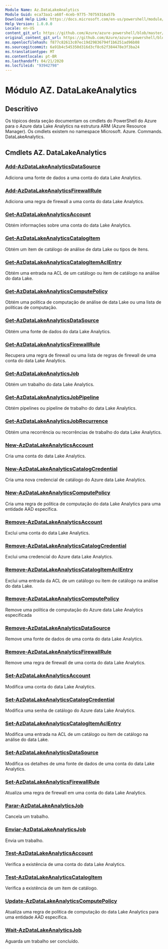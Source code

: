 ```yaml
---
Module Name: Az.DataLakeAnalytics
Module Guid: eca73aa1-a68f-4ceb-9775-70759316a57b
Download Help Link: https://docs.microsoft.com/en-us/powershell/module/az.datalakeanalytics
Help Version: 1.0.0.0
Locale: en-US
content_git_url: https://github.com/Azure/azure-powershell/blob/master/src/DataLakeAnalytics/DataLakeAnalytics/help/Az.DataLakeAnalytics.md
original_content_git_url: https://github.com/Azure/azure-powershell/blob/master/src/DataLakeAnalytics/DataLakeAnalytics/help/Az.DataLakeAnalytics.md
ms.openlocfilehash: f877c82613c07ec19d29836794f1b6251ad96b08
ms.sourcegitcommit: 6a91b4c545350d316d3cf8c62f384478e3f3ba24
ms.translationtype: MT
ms.contentlocale: pt-BR
ms.lasthandoff: 04/21/2020
ms.locfileid: "93942798"
---
```

# Módulo AZ. DataLakeAnalytics
## Descritivo
Os tópicos desta seção documentam os cmdlets do PowerShell do Azure para o Azure data Lake Analytics na estrutura ARM (Azure Resource Manager). Os cmdlets existem no namespace Microsoft. Azure. Commands. DataLakeAnalytics.

## Cmdlets AZ. DataLakeAnalytics
### [Add-AzDataLakeAnalyticsDataSource](Add-AzDataLakeAnalyticsDataSource.md)
Adiciona uma fonte de dados a uma conta do data Lake Analytics.

### [Add-AzDataLakeAnalyticsFirewallRule](Add-AzDataLakeAnalyticsFirewallRule.md)
Adiciona uma regra de firewall a uma conta do data Lake Analytics.

### [Get-AzDataLakeAnalyticsAccount](Get-AzDataLakeAnalyticsAccount.md)
Obtém informações sobre uma conta do data Lake Analytics.

### [Get-AzDataLakeAnalyticsCatalogItem](Get-AzDataLakeAnalyticsCatalogItem.md)
Obtém um item de catálogo de análise de data Lake ou tipos de itens.

### [Get-AzDataLakeAnalyticsCatalogItemAclEntry](Get-AzDataLakeAnalyticsCatalogItemAclEntry.md)
Obtém uma entrada na ACL de um catálogo ou item de catálogo na análise do data Lake.

### [Get-AzDataLakeAnalyticsComputePolicy](Get-AzDataLakeAnalyticsComputePolicy.md)
Obtém uma política de computação de análise de data Lake ou uma lista de políticas de computação.

### [Get-AzDataLakeAnalyticsDataSource](Get-AzDataLakeAnalyticsDataSource.md)
Obtém uma fonte de dados do data Lake Analytics.

### [Get-AzDataLakeAnalyticsFirewallRule](Get-AzDataLakeAnalyticsFirewallRule.md)
Recupera uma regra de firewall ou uma lista de regras de firewall de uma conta do data Lake Analytics.

### [Get-AzDataLakeAnalyticsJob](Get-AzDataLakeAnalyticsJob.md)
Obtém um trabalho do data Lake Analytics.

### [Get-AzDataLakeAnalyticsJobPipeline](Get-AzDataLakeAnalyticsJobPipeline.md)
Obtém pipelines ou pipeline de trabalho do data Lake Analytics.

### [Get-AzDataLakeAnalyticsJobRecurrence](Get-AzDataLakeAnalyticsJobRecurrence.md)
Obtém uma recorrência ou recorrências de trabalho do data Lake Analytics.

### [New-AzDataLakeAnalyticsAccount](New-AzDataLakeAnalyticsAccount.md)
Cria uma conta do data Lake Analytics.

### [New-AzDataLakeAnalyticsCatalogCredential](New-AzDataLakeAnalyticsCatalogCredential.md)
Cria uma nova credencial de catálogo do Azure data Lake Analytics.

### [New-AzDataLakeAnalyticsComputePolicy](New-AzDataLakeAnalyticsComputePolicy.md)
Cria uma regra de política de computação do data Lake Analytics para uma entidade AAD específica.

### [Remove-AzDataLakeAnalyticsAccount](Remove-AzDataLakeAnalyticsAccount.md)
Exclui uma conta do data Lake Analytics.

### [Remove-AzDataLakeAnalyticsCatalogCredential](Remove-AzDataLakeAnalyticsCatalogCredential.md)
Exclui uma credencial do Azure data Lake Analytics.

### [Remove-AzDataLakeAnalyticsCatalogItemAclEntry](Remove-AzDataLakeAnalyticsCatalogItemAclEntry.md)
Exclui uma entrada da ACL de um catálogo ou item de catálogo na análise do data Lake.

### [Remove-AzDataLakeAnalyticsComputePolicy](Remove-AzDataLakeAnalyticsComputePolicy.md)
Remove uma política de computação do Azure data Lake Analytics especificada

### [Remove-AzDataLakeAnalyticsDataSource](Remove-AzDataLakeAnalyticsDataSource.md)
Remove uma fonte de dados de uma conta do data Lake Analytics.

### [Remove-AzDataLakeAnalyticsFirewallRule](Remove-AzDataLakeAnalyticsFirewallRule.md)
Remove uma regra de firewall de uma conta do data Lake Analytics.

### [Set-AzDataLakeAnalyticsAccount](Set-AzDataLakeAnalyticsAccount.md)
Modifica uma conta do data Lake Analytics.

### [Set-AzDataLakeAnalyticsCatalogCredential](Set-AzDataLakeAnalyticsCatalogCredential.md)
Modifica uma senha de catálogo do Azure data Lake Analytics.

### [Set-AzDataLakeAnalyticsCatalogItemAclEntry](Set-AzDataLakeAnalyticsCatalogItemAclEntry.md)
Modifica uma entrada na ACL de um catálogo ou item de catálogo na análise do data Lake.

### [Set-AzDataLakeAnalyticsDataSource](Set-AzDataLakeAnalyticsDataSource.md)
Modifica os detalhes de uma fonte de dados de uma conta do data Lake Analytics.

### [Set-AzDataLakeAnalyticsFirewallRule](Set-AzDataLakeAnalyticsFirewallRule.md)
Atualiza uma regra de firewall em uma conta do data Lake Analytics.

### [Parar-AzDataLakeAnalyticsJob](Stop-AzDataLakeAnalyticsJob.md)
Cancela um trabalho.

### [Enviar-AzDataLakeAnalyticsJob](Submit-AzDataLakeAnalyticsJob.md)
Envia um trabalho.

### [Test-AzDataLakeAnalyticsAccount](Test-AzDataLakeAnalyticsAccount.md)
Verifica a existência de uma conta do data Lake Analytics.

### [Test-AzDataLakeAnalyticsCatalogItem](Test-AzDataLakeAnalyticsCatalogItem.md)
Verifica a existência de um item de catálogo.

### [Update-AzDataLakeAnalyticsComputePolicy](Update-AzDataLakeAnalyticsComputePolicy.md)
Atualiza uma regra de política de computação do data Lake Analytics para uma entidade AAD específica.

### [Wait-AzDataLakeAnalyticsJob](Wait-AzDataLakeAnalyticsJob.md)
Aguarda um trabalho ser concluído.


